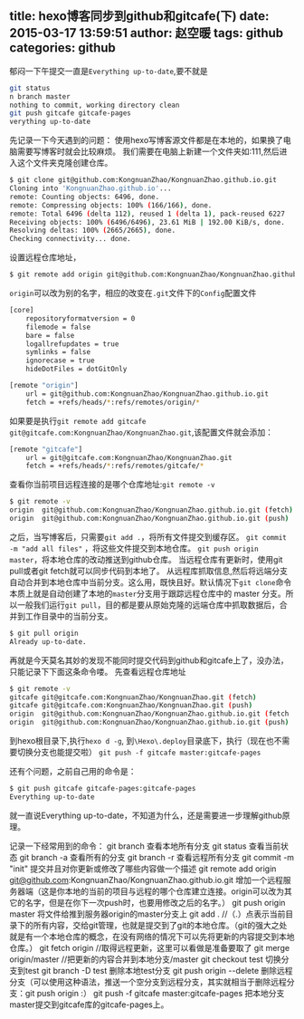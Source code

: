 title: hexo博客同步到github和gitcafe(下)
date: 2015-03-17 13:59:51
author: 赵空暖
tags: github
categories: github
---

郁闷一下午提交一直是`Everything up-to-date`,要不就是
```bash
git status
n branch master
nothing to commit, working directory clean
git push gitcafe gitcafe-pages
verything up-to-date
```
先记录一下今天遇到的问题：
使用hexo写博客源文件都是在本地的，如果换了电脑需要写博客时就会比较麻烦。
我们需要在电脑上新建一个文件夹如:111,然后进入这个文件夹克隆创建仓库。
```bash
$ git clone git@github.com:KongnuanZhao/KongnuanZhao.github.io.git
Cloning into 'KongnuanZhao.github.io'...
remote: Counting objects: 6496, done.
remote: Compressing objects: 100% (166/166), done.
remote: Total 6496 (delta 112), reused 1 (delta 1), pack-reused 6227
Receiving objects: 100% (6496/6496), 23.61 MiB | 192.00 KiB/s, done.
Resolving deltas: 100% (2665/2665), done.
Checking connectivity... done.
```
设置远程仓库地址，
```bash
$ git remote add origin git@github.com:KongnuanZhao/KongnuanZhao.github.io.git
```
`origin`可以改为别的名字，相应的改变在`.git`文件下的`Config`配置文件
```bash
[core]
	repositoryformatversion = 0
	filemode = false
	bare = false
	logallrefupdates = true
	symlinks = false
	ignorecase = true
	hideDotFiles = dotGitOnly

[remote "origin"]
	url = git@github.com:KongnuanZhao/KongnuanZhao.github.io.git
	fetch = +refs/heads/*:refs/remotes/origin/*
```
如果要是执行`git remote add gitcafe git@gitcafe.com:KongnuanZhao/KongnuanZhao.git`,该配置文件就会添加：
```bash
[remote "gitcafe"]
	url = git@gitcafe.com:KongnuanZhao/KongnuanZhao.git
	fetch = +refs/heads/*:refs/remotes/gitcafe/*
```
查看你当前项目远程连接的是哪个仓库地址:`git remote -v`
```bash
$ git remote -v
origin  git@github.com:KongnuanZhao/KongnuanZhao.github.io.git (fetch)
origin  git@github.com:KongnuanZhao/KongnuanZhao.github.io.git (push)
```
之后，当写博客后，只需要`git add .`，将所有文件提交到缓存区。
`git commit -m "add all files"` ，将这些文件提交到本地仓库。
`git push origin master`，将本地仓库的改动推送到github仓库。
当远程仓库有更新时，使用git pull或者git fetch就可以同步代码到本地了。
从远程库抓取信息,然后将远端分支自动合并到本地仓库中当前分支。这么用，既快且好。默认情况下`git clone`命令本质上就是自动创建了本地的`master`分支用于跟踪远程仓库中的 master 分支。所以一般我们运行`git pull`，目的都是要从原始克隆的远端仓库中抓取数据后，合并到工作目录中的当前分支。
```bash
$ git pull origin
Already up-to-date.
```

再就是今天莫名其妙的发现不能同时提交代码到github和gitcafe上了，没办法，只能记录下下面这条命令喽。
先查看远程仓库地址
```bash
$ git remote -v
gitcafe git@gitcafe.com:KongnuanZhao/KongnuanZhao.git (fetch)
gitcafe git@gitcafe.com:KongnuanZhao/KongnuanZhao.git (push)
origin  git@github.com:KongnuanZhao/KongnuanZhao.github.io.git (fetch
origin  git@github.com:KongnuanZhao/KongnuanZhao.github.io.git (push)
```
到hexo根目录下,执行`hexo d -g`,
到`\Hexo\.deploy`目录底下，执行（现在也不需要切换分支也能提交啦）
`git push -f gitcafe master:gitcafe-pages`

还有个问题，之前自己用的命令是：
```bash
$ git push gitcafe gitcafe-pages:gitcafe-pages
Everything up-to-date
```
就一直说Everything up-to-date，不知道为什么，还是需要进一步理解github原理。

记录一下经常用到的命令：
git branch 查看本地所有分支
git status 查看当前状态 
git branch -a 查看所有的分支
git branch -r 查看远程所有分支
git commit -m "init" 提交并且对你更新或修改了哪些内容做一个描述 
git remote add origin git@github.com:KongnuanZhao/KongnuanZhao.github.io.git 增加一个远程服务器端（这是你本地的当前的项目与远程的哪个仓库建立连接。origin可以改为其它的名字，但是在你下一次push时，也要用修改之后的名字。）
git push origin master 将文件给推到服务器origin的master分支上
git add .   //（.）点表示当前目录下的所有内容，交给git管理，也就是提交到了git的本地仓库。（git的强大之处就是有一个本地仓库的概念，在没有网络的情况下可以先将更新的内容提交到本地仓库。）
git fetch origin    //取得远程更新，这里可以看做是准备要取了
git merge origin/master  //把更新的内容合并到本地分支/master
git checkout test 切换分支到test
git branch -D test 删除本地test分支
git push origin --delete <branch> 删除远程分支（可以使用这种语法，推送一个空分支到远程分支，其实就相当于删除远程分支：git push origin :<branch>）
git push -f gitcafe master:gitcafe-pages  把本地分支master提交到gitcafe库的gitcafe-pages上。